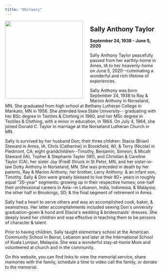 ```yaml
---
title: "Obituary"
---
```


<img align="left" src="/uploads/(1a) 5.jpg" width="256px" style="padding: 0 1.5em 0 0;">

## Sally Anthony Taylor

**September 24, 1938 - June 5, 2020**

Sally Anthony Taylor peacefully passed from her earthly-home in Ames, IA to her heavenly-home on June 5, 2020--culminating a wonderful and rich lifetime of experiences.

Sally Anthony was born September 24, 1938 to Ray & Marion Anthony in Norseland, MN. She graduated from high school at Bethany Lutheran College in Mankato, MN in 1956. She attended Iowa State University-- graduating with her BSc degree in Textiles & Clothing in 1960, and her MSc degree in Textiles & Clothing, with a minor in education, in 1964. On July 4, 1964, she joined Donald C. Taylor in marriage at the Norseland Lutheran Church in MN.

Sally is survived by her husband Don; their three children: Stacia (Brian) Steward in Ames, IA, Chris (Catherine) in Brookfield, WI, & Terry (Nicole) in Piedmont, CA; eight grandchildren--Timothy, Benjamin, Simeon, & Micah Steward (IA), Topher & Stephanie Taylor (WI), and Christian & Caroline Taylor (CA); her sister Joy (Fred) Struck in St Peter, MN, and her sister-in-law Dotty Anthony in Norseland, MN. She was preceded in death by her parents, Ray & Marion Anthony; her brother, Larry Anthony; & an infant son, Timothy.
Sally & Don were greatly blessed to live their 80+ years in roughly equal "20-year" segments: growing up in their respective homes; one-half their professional careers in Asia--in Lebanon, India, Indonesia, & Malaysia;  the other half in Brookings, SD; & the final segment of retirement in Ames.

Sally had a heart to serve others and was an accomplished cook, baker, & seamstress. Her latter accomplishments included sewing Don's university graduation-gown & hood and Stacia's wedding & bridesmaids' dresses. She deeply loved her children and was effective in teaching them to be persons of character & talent.

Prior to having children, Sally taught elementary school at the American Community School in Beirut, Lebanon and later at the International School of Kuala Lumpur, Malaysia. She was a wonderful stay-at-home Mom and volunteered at church and in the community.

On this website, you can find links to view the memorial service, share memories with the family, schedule a time to video call the family, or donate to the memorial.

